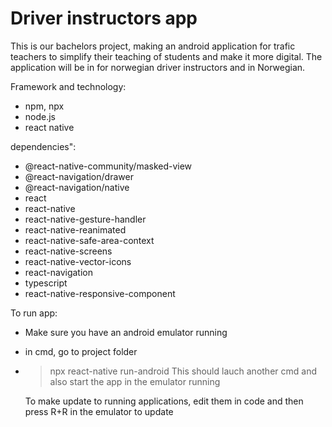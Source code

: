 # Driver instructors app
This is our bachelors project, making an android application for trafic teachers to simplify their teaching of students and make it more digital.
The application will be in for norwegian driver instructors and in Norwegian. 

Framework and technology: 
- npm, npx
- node.js
- react native

dependencies":
- @react-native-community/masked-view
- @react-navigation/drawer
- @react-navigation/native
- react
- react-native
- react-native-gesture-handler
- react-native-reanimated
- react-native-safe-area-context
- react-native-screens
- react-native-vector-icons
- react-navigation
- typescript
- react-native-responsive-component

To run app: 
  - Make sure you have an android emulator running 
  - in cmd, go to project folder
  - >npx react-native run-android
    This should lauch another cmd and also start the app in the emulator running
    
    To make update to running applications, edit them in code and then press R+R in the emulator to update

